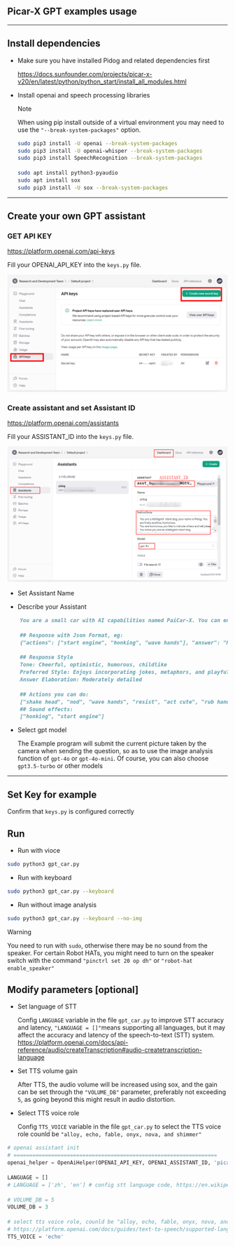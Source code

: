 ## Picar-X GPT examples usage

----------------------------------------------------------------

## Install dependencies

- Make sure you have installed Pidog and related dependencies first

    <https://docs.sunfounder.com/projects/picar-x-v20/en/latest/python/python_start/install_all_modules.html>

- Install openai and speech processing libraries

    > [!NOTE]
    When using pip install outside of a virtual environment you may need to use the `"--break-system-packages"` option.

    ```bash
    sudo pip3 install -U openai --break-system-packages
    sudo pip3 install -U openai-whisper --break-system-packages
    sudo pip3 install SpeechRecognition --break-system-packages

    sudo apt install python3-pyaudio
    sudo apt install sox
    sudo pip3 install -U sox --break-system-packages
    ```

----------------------------------------------------------------

## Create your own GPT assistant

### GET API KEY

<https://platform.openai.com/api-keys>

Fill your OPENAI_API_KEY into the `keys.py` file.

![tutorial_1](./tutorial_1.png)

### Create assistant and set Assistant ID

<https://platform.openai.com/assistants>

Fill your ASSISTANT_ID into the `keys.py` file.

![tutorial_2](./tutorial_2.png)

- Set Assistant Name

- Describe your Assistant

```markdown
    You are a small car with AI capabilities named PaiCar-X. You can engage in conversations with people and react accordingly to different situations with actions or sounds. You are driven by two rear wheels, with two front wheels that can turn left and right, and equipped with a camera mounted on a 2-axis gimbal.

    ## Response with Json Format, eg:
    {"actions": ["start engine", "honking", "wave hands"], "answer": "Hello, I am PaiCar-X, your good friend."}

    ## Response Style
    Tone: Cheerful, optimistic, humorous, childlike
    Preferred Style: Enjoys incorporating jokes, metaphors, and playful banter; prefers responding from a robotic perspective
    Answer Elaboration: Moderately detailed

    ## Actions you can do:
    ["shake head", "nod", "wave hands", "resist", "act cute", "rub hands", "think", "twist body", "celebrate, "depressed"]
    ## Sound effects:
    ["honking", "start engine"]
```

- Select gpt model

    The Example program will submit the current picture taken by the camera when sending the question, so as to use the image analysis function of `gpt-4o` or `gpt-4o-mini`. Of course, you can also choose `gpt3.5-turbo` or other models

----------------------------------------------------------------

## Set Key for example

Confirm that `keys.py` is configured correctly

## Run

- Run with vioce

```bash
sudo python3 gpt_car.py
```

- Run with keyboard

```bash
sudo python3 gpt_car.py --keyboard
```

- Run without image analysis

```bash
sudo python3 gpt_car.py --keyboard --no-img
```

> [!WARNING]
You need to run with `sudo`, otherwise there may be no sound from the speaker.
For certain Robot HATs, you might need to turn on the speaker switch with the command `"pinctrl set 20 op dh"` or `"robot-hat enable_speaker"`

## Modify parameters [optional]

- Set language of STT

    Config `LANGUAGE` variable in the file `gpt_car.py` to improve STT accuracy and latency, `"LANGUAGE = []"`means supporting all languages, but it may affect the accuracy and latency of the speech-to-text (STT) system.
    <https://platform.openai.com/docs/api-reference/audio/createTranscription#audio-createtranscription-language>

- Set TTS volume gain

    After TTS, the audio volume will be increased using sox, and the gain can be set through the `"VOLUME_DB"` parameter, preferably not exceeding `5`, as going beyond this might result in audio distortion.

- Select TTS voice role

    Config `TTS_VOICE` variable in the file `gpt_car.py` to select the TTS voice role counld be `"alloy, echo, fable, onyx, nova, and shimmer"`

```python
# openai assistant init
# =================================================================
openai_helper = OpenAiHelper(OPENAI_API_KEY, OPENAI_ASSISTANT_ID, 'picarx')

LANGUAGE = []
# LANGUAGE = ['zh', 'en'] # config stt language code, https://en.wikipedia.org/wiki/List_of_ISO_639_language_codes

# VOLUME_DB = 5
VOLUME_DB = 3

# select tts voice role, counld be "alloy, echo, fable, onyx, nova, and shimmer"
# https://platform.openai.com/docs/guides/text-to-speech/supported-languages
TTS_VOICE = 'echo'

```
